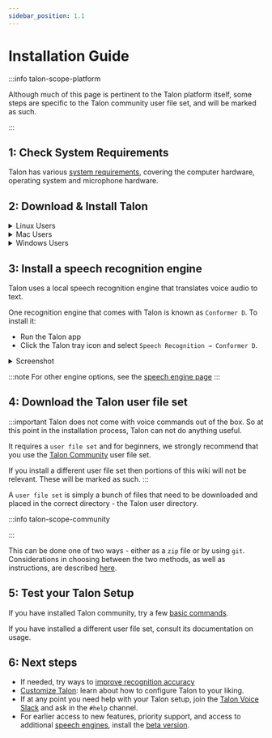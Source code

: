 ```yaml
---
sidebar_position: 1.1
---
```


# Installation Guide

:::info talon-scope-platform

Although much of this page is pertinent to the Talon platform itself,
some steps are specific to the Talon community user file set, and will be marked as such.

:::

## 1: Check System Requirements

Talon has various [system requirements](../Hardware/os), covering the computer hardware, operating system and microphone hardware.

## 2: Download & Install Talon

<details>
  <summary>Linux Users</summary>
  - Download [Talon for Linux](https://talonvoice.com)
  - Install

:::note

- Talon, like many tools for automation or accessibility, **does not support Wayland**
  - You will have to select an X11 session from your login manager.
  - This is supported by Gnome and Plasma and many others, but some environments like sway are explicitly Wayland-only.
- To install the speech engine, you must use Talon's tray icon:
  - If you use stock Gnome, you need to install [AppIndicator and KStatusNotifierItem Support](https://extensions.gnome.org/extension/615/appindicator-support/) to see it
  - If you use i3 or a system tray that doesn't support the `StatusNotifierItem` protocol, install [snixembed](https://git.sr.ht/~steef/snixembed) to add support.

:::

</details>

<details>
  <summary>Mac Users</summary>
  - Download [Talon for Mac](https://talonvoice.com)
  - Install
</details>

<details>
  <summary>Windows Users</summary>
  - Download [Talon for Windows](https://talonvoice.com)
  - Install Talon by running `talon-windows.exe`

:::note
It is recommended that Talon is installed as described above.
However, please note that the application is also available as a [portable zip file](https://talonvoice.com/dl/latest/talon-windows.zip)
:::

</details>

## 3: Install a speech recognition engine

Talon uses a local speech recognition engine that translates voice audio to text.

One recognition engine that comes with Talon is known as `Conformer D`. To install it:

- Run the Talon app
- Click the Talon tray icon and select `Speech Recognition → Conformer D`.

<details>
  <summary>Screenshot</summary>
<img src="/img/talon_ui/talon_menu_speech_recognition_conformer.png"
     alt="screenshot of the Windows desktop showing the speech recognition menu"
 />
</details>

:::note
For other engine options, see the [speech engine page](/docs/Resource%20Hub/Speech%20Recognition/speech%20engines.md)
:::

## 4: Download the Talon user file set

:::important
Talon does not come with voice commands out of the box. So at this point in the installation process,
Talon can not do anything useful.

It requires a `user file set` and
for beginners, we strongly recommend that you use the [Talon Community](https://github.com/talonhub/community) user file set.

If you install a different user file set then portions of this wiki will not be relevant.
These will be marked as such.
:::

A `user file set` is simply a bunch of files that need to be downloaded and placed in the correct directory -
the Talon user directory.
<!-- Update in later phase of https://github.com/TalonCommunity/Wiki/pull/312
the [Talon user directory](/docs/Resource%20Hub/terminology).
-->

:::info talon-scope-community

:::

This can be done one of two ways - either as a `zip` file or by using `git`.
Considerations in choosing between the two methods, as well as instructions, are described [here](../Talon%20Installation/downloading-community).

## 5: Test your Talon Setup

If you have installed Talon community, try a few [basic commands](/docs/Basic%20Usage/basic_usage.md).

If you have installed a different user file set, consult its documentation on usage.

## 6: Next steps

- If needed, try ways to [improve recognition accuracy](../Speech%20Recognition/improving_recognition_accuracy.md)
- [Customize Talon](../../Customization/basic_customization): learn about how to configure Talon to your liking.
- If at any point you need help with your Talon setup, join the [Talon Voice Slack](https://talonvoice.com/chat) and ask in the `#help` channel.
- For earlier access to new features, priority support, and access to additional [speech engines](../Speech%20Recognition/speech%20engines.md), install the [beta version](../../Help/beta_talon).

<!-- Update in later phase of https://github.com/TalonCommunity/Wiki/pull/312
- If needed, try ways to [improve recognition accuracy](/docs/Resource%20Hub/Speech%20Recognition/improving_recognition_accuracy)
 -->

<!-- Update in later phase of https://github.com/TalonCommunity/Wiki/pull/312
- In addition to [Talon Community](https://github.com/talonhub/community), you may want to consider installing any of the popular [Talon integrations](/docs/Integrations/integrations.md)
 -->
